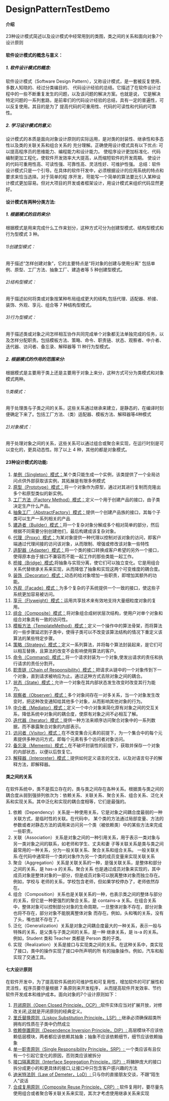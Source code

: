 # DesignPatternTestDemo

#### 介绍
23种设计模式简述以及设计模式中经常用到的类图，类之间的关系和面向对象7个设计原则

#### 软件设计模式的概念与意义：
##### 1. 软件设计模式的概念:
软件设计模式（Software Design Pattern），又称设计模式，是一套被反复使用、多数人知晓的、经过分类编目的、
代码设计经验的总结。它描述了在软件设计过程中的一些不断重复发生的问题，以及该问题的解决方案。也就是说，
它是解决特定问题的一系列套路，是前辈们的代码设计经验的总结，具有一定的普遍性，可以反复使用。其目的是为了
提高代码的可重用性、代码的可读性和代码的可靠性。
##### 2. 学习设计模式的意义:
设计模式的本质是面向对象设计原则的实际运用，是对类的封装性、继承性和多态性以及类的关联关系和组合关系的
充分理解。正确使用设计模式具有以下优点:
可以提高程序员的思维能力、编程能力和设计能力。
使程序设计更加标准化、代码编制更加工程化，使软件开发效率大大提高，从而缩短软件的开发周期。
使设计的代码可重用性高、可读性强、可靠性高、灵活性好、可维护性强。
总结：软件设计模式只是一个引导。在具体的软件幵发中，必须根据设计的应用系统的特点和要求来恰当选择。对于简单的程
序开发，苛能写一个简单的算法要比引入某种设计模式更加容易。但对大项目的开发或者框架设计，用设计模式来组织代码显然更好。

#### 设计模式有两种分类方法:
##### 1. 根据模式的目的来分:
根据模式是用来完成什么工作来划分，这种方式可分为创建型模式、结构型模式和行为型模式 3 种。
###### 1)创建型模式：
用于描述“怎样创建对象”，它的主要特点是“将对象的创建与使用分离” 包括单例、原型、工厂方法、抽象工厂、建造者等 5 种创建型模式。
###### 2)结构型模式：
用于描述如何将类或对象按某种布局组成更大的结构,包括代理、适配器、桥接、装饰、外观、享元、组合等 7 种结构型模式。
###### 3)行为型模式：
用于描述类或对象之间怎样相互协作共同完成单个对象都无法单独完成的任务，以及怎样分配职责。包括模板方法、策略、命令、职责链、状态、观察者、中介者、迭代器、访问者、备忘录、解释器等 11 种行为型模式。
##### 2. 根据模式的作用的范围来分:
根据模式是主要用于类上还是主要用于对象上来分，这种方式可分为类模式和对象模式两种。
###### 1)类模式：
用于处理类与子类之间的关系，这些关系通过继承来建立，是静态的，在编译时刻便确定下来了。包括工厂方法、（类）适配器、模板方法、解释器等4种模式
###### 2)对象模式：
用于处理对象之间的关系，这些关系可以通过组合或聚合来实现，在运行时刻是可以变化的，更具动态性。除了以上 4 种，其他的都是对象模式。

#### 23种设计模式的功能:
1. [单例（Singleton）模式：](https://github.com/BodhiSun/DesignPatternTestDemo/blob/master/app/src/main/java/com/xiaozi/designpatterntestdemo/pattern/SingletonPattern.java)某个类只能生成一个实例，该类提供了一个全局访问点供外部获取该实例，其拓展是有限多例模式
2. [原型（Prototype）模式：](https://github.com/BodhiSun/DesignPatternTestDemo/blob/master/app/src/main/java/com/xiaozi/designpatterntestdemo/pattern/PrototypePattern.java)将一个对象作为原型，通过对其进行复制而克隆出多个和原型类似的新实例。
3. [工厂方法（Factory Method）模式：](https://github.com/BodhiSun/DesignPatternTestDemo/blob/master/app/src/main/java/com/xiaozi/designpatterntestdemo/pattern/FactoryMethodPattern.java)定义一个用于创建产品的接口，由子类决定生产什么产品。
4. [抽象工厂（AbstractFactory）模式：](https://github.com/BodhiSun/DesignPatternTestDemo/blob/master/app/src/main/java/com/xiaozi/designpatterntestdemo/pattern/AbstractFactoryPattern.java)提供一个创建产品族的接口，其每个子类可以生产一系列相关的产品
5. [建造者（Builder）模式：](https://github.com/BodhiSun/DesignPatternTestDemo/blob/master/app/src/main/java/com/xiaozi/designpatterntestdemo/pattern/BuilderPattern.java)将一个复杂对象分解成多个相对简单的部分，然后根据不同需要分别创建他们，最后构建成该复杂对象。
6. [代理（Proxy）模式：](https://github.com/BodhiSun/DesignPatternTestDemo/blob/master/app/src/main/java/com/xiaozi/designpatterntestdemo/pattern/ProxyPattern.java)为某对象提供一种代理以控制对该对象的访问，即客户端通过代理间接的访问该对象，从而限制、增强或修改该对象一些特性
7. [适配器（Adapter）模式：](https://github.com/BodhiSun/DesignPatternTestDemo/blob/master/app/src/main/java/com/xiaozi/designpatterntestdemo/pattern/AdapterPattern.java)将一个类的接口转换成客户希望的另外一个接口，使得原本由于接口不兼容而不能一起工作的那些类能一起工作。
8. [桥接（Bridge）模式:](https://github.com/BodhiSun/DesignPatternTestDemo/blob/master/app/src/main/java/com/xiaozi/designpatterntestdemo/pattern/BridgePattern.java)将抽象与实现分离，使它们可以独立变化。它是用组合关系代替继承关系来实现，从而降低了抽象和实现这两个可变维度的耦合度。
9. [装饰（Decorator）模式：](https://github.com/BodhiSun/DesignPatternTestDemo/blob/master/app/src/main/java/com/xiaozi/designpatterntestdemo/pattern/DecoratorPattern.java)动态的给对象增加一些职责，即增加其额外的功能。
10. [外观（Facade）模式：](https://github.com/BodhiSun/DesignPatternTestDemo/blob/master/app/src/main/java/com/xiaozi/designpatterntestdemo/pattern/FacadePattern.java)为多个复杂的子系统提供一个一致的接口，使这些子系统更加容易被访问。
11. [享元（Flyweight）模式：](https://github.com/BodhiSun/DesignPatternTestDemo/blob/master/app/src/main/java/com/xiaozi/designpatterntestdemo/pattern/FlyweightPattern.java)运用共享技术来有效地支持大量细粒度对象的复用。
12. [组合（Composite）模式：](https://github.com/BodhiSun/DesignPatternTestDemo/blob/master/app/src/main/java/com/xiaozi/designpatterntestdemo/pattern/CompositePattern.java)将对象组合成树状层次结构，使用户对单个对象和组合对象具有一致的访问性。
13. [模板方法（TemplateMethod）模式：](https://github.com/BodhiSun/DesignPatternTestDemo/blob/master/app/src/main/java/com/xiaozi/designpatterntestdemo/pattern/TemplateMethodPattern.java)定义一个操作中的算法骨架，而将算法的一些步骤延迟到子类中，使得子类可以不改变该算法结构的情况下重定义该算法的某些特定步骤。
14. [策略（Strategy）模式：](https://github.com/BodhiSun/DesignPatternTestDemo/blob/master/app/src/main/java/com/xiaozi/designpatterntestdemo/pattern/StrategyPattern.java)定义一系列算法，并将每个算法封装起来，是它们可以相互替换，且算法的改变不会影响使用算法的客户。
15. [命令（Command）模式：](https://github.com/BodhiSun/DesignPatternTestDemo/blob/master/app/src/main/java/com/xiaozi/designpatterntestdemo/pattern/CommandPattern.java)将一个请求封装为一个对象,使发出请求的责任和执行请求的责任分割开。
16. [职责链（Chain of Responsibility）模式：](https://github.com/BodhiSun/DesignPatternTestDemo/blob/master/app/src/main/java/com/xiaozi/designpatterntestdemo/pattern/ChainOfResponsibilityPattern.java)把请求从链中的一个对象传到下一个对象，直到请求被响应为止。通过这种方式去除对象之间的耦合。
17. [状态（State）模式：](https://github.com/BodhiSun/DesignPatternTestDemo/blob/master/app/src/main/java/com/xiaozi/designpatterntestdemo/pattern/StatePattern.java)允许一个对象在其内部状态发生改变时改变其行为能力。
18. [观察者（Observer）模式：](https://github.com/BodhiSun/DesignPatternTestDemo/blob/master/app/src/main/java/com/xiaozi/designpatterntestdemo/pattern/ObserverPattern.java)多个对象间存在一对多关系，当一个对象发生改变时，把这种改变通知给其他多个对象，从而影响其他对象的行为。
19. [中介者（Mediator）模式：](https://github.com/BodhiSun/DesignPatternTestDemo/blob/master/app/src/main/java/com/xiaozi/designpatterntestdemo/pattern/MediatorPattern.java)定义一个中介对象来简化原有对象之间的交互关系，降低系统中对象间的耦合度，使原有对象之间不必相互了解。
20. [迭代器（Iterator）模式：](https://github.com/BodhiSun/DesignPatternTestDemo/blob/master/app/src/main/java/com/xiaozi/designpatterntestdemo/pattern/IteratorPattern.java)提供一种方法来顺序访问聚合对象中的一系列数据，而不暴露聚合对象的内部表示。
21. [访问者（Visitor）模式：](https://github.com/BodhiSun/DesignPatternTestDemo/blob/master/app/src/main/java/com/xiaozi/designpatterntestdemo/pattern/VisitorPattern.java)在不改变集合元素的前提下，为一个集合中的每个元素提供多种访问方式，即每个元素有多个访问者对象访问。
22. [备忘录（Memento）模式：](https://github.com/BodhiSun/DesignPatternTestDemo/blob/master/app/src/main/java/com/xiaozi/designpatterntestdemo/pattern/MementoPattern.java)在不破坏封装性的前提下，获取并保存一个对象的内部状态，以便以后恢复它。
23. [解释器（Interpreter）模式：](https://github.com/BodhiSun/DesignPatternTestDemo/blob/master/app/src/main/java/com/xiaozi/designpatterntestdemo/pattern/InterpreterPattern.java)提供如何定义语言的文法，以及对语言句子的解释方法，即解释器。

#### 类之间的关系
在软件系统中，类不是孤立存在的，类与类之间存在各种关系。根据类与类之间的耦合度从弱到强排列依次为：依赖关系、关联关系、聚合关系、组合关系、泛化关系和实现关系。其中泛化和实现的耦合度相等，它们是最强的。
1. 依赖（Dependency）关系是一种使用关系，它是对象之间耦合度最弱的一种关联方式，是临时性的关联。在代码中，
 某个类的方法通过局部变量、方法的参数或者对静态方法的调用来访问另一个类（被依赖类）中的某些方法来完成一些职责。
2. 关联（Association）关系是对象之间的一种引用关系，用于表示一类对象与另一类对象之间的联系，如老师和学生、丈夫和妻
 子等关联关系是类与类之间最常用的一种关系，分为一般关联关系、聚合关系和组合关系。
 一般关联关系:在代码中通常将一个类的对象作为另一个类的成员变量来实现关联关系
3. 聚合（Aggregation）关系是关联关系的一种，是强关联关系，是整体和部分之间的关系，是 has-a 的关系。聚合关系
 也是通过成员对象来实现的，其中成员对象是整体对象的一部分，但是成员对象可以脱离整体对象而独立存在。例如，学校与
 老师的关系，学校包含老师，但如果学校停办了，老师依然存在。
4. 组合（Composition）关系也是关联关系的一种，也表示类之间的整体与部分的关系，但它是一种更强烈的聚合关系，是 contains-a
 关系。在组合关系中，整体对象可以控制部分对象的生命周期，一旦整体对象不存在，部分对象也将不存在，部分对象不能脱离整体对象
 而存在。例如，头和嘴的关系，没有了头，嘴也就不存在了。
5. 泛化（Generalization）关系是对象之间耦合度最大的一种关系，表示一般与特殊的关系，是父类与子类之间的关系，是一种
 继承关系，是 is-a 的关系。例如，Student 类和 Teacher 类都是 Person 类的子类。
6. 实现（Realization）关系是接口与实现类之间的关系。在这种关系中，类实现了接口，类中的操作实现了接口中所声明的所
 有的抽象操作。例如，汽车和船实现了交通工具。


#### 七大设计原则
在软件开发中，为了提高软件系统的可维护性和可复用性，增加软件的可扩展性和灵活性，程序员要尽量根据 7 条原则来开发程序，
从而提高软件开发效率、节约软件开发成本和维护成本。面向对象的7个设计原则如下：
1. [开闭原则（Open Closed Principle，OCP）:](https://github.com/BodhiSun/DesignPatternTestDemo/blob/master/app/src/main/java/com/xiaozi/designpatterntestdemo/principle/OpenClosedPrinciple.java)软件实体应当对扩展开放，对修改关闭,这就是开闭原则的经典定义。
2. [里氏替换原则（Liskov Substitution Principle，LSP）: ](https://github.com/BodhiSun/DesignPatternTestDemo/blob/master/app/src/main/java/com/xiaozi/designpatterntestdemo/principle/LiskovSubstitutionPrinciple.java)继承必须确保超类所拥有的性质在子类中仍然成立
3. [依赖倒置原则（Dependence Inversion Principle，DIP）: ](https://github.com/BodhiSun/DesignPatternTestDemo/blob/master/app/src/main/java/com/xiaozi/designpatterntestdemo/principle/DependenceInversionPrinciple.java)高层模块不应该依赖低层模块，两者都应该依赖其抽象；抽象不应该依赖细节，细节应该依赖抽象
4. [单一职责原则（Single Responsibility Principle，SRP）: ](https://github.com/BodhiSun/DesignPatternTestDemo/blob/master/app/src/main/java/com/xiaozi/designpatterntestdemo/principle/SingleResponsibilityPrinciple.java)一个类应该有且仅有一个引起它变化的原因，否则类应该被拆分
5. [接口隔离原则（Interface Segregation Principle，ISP）: ](https://github.com/BodhiSun/DesignPatternTestDemo/blob/master/app/src/main/java/com/xiaozi/designpatterntestdemo/principle/InterfaceSegregationPrinciple.java)将臃肿庞大的接口拆分成更小的和更具体的接口,让接口中只包含客户感兴趣的方法
6. [迪米特法则（Law of Demeter，LoD）: ](https://github.com/BodhiSun/DesignPatternTestDemo/blob/master/app/src/main/java/com/xiaozi/designpatterntestdemo/principle/LawOfDemeter.java)只与你的直接朋友交谈，不跟“陌生人”说话
7. [合成复用原则（Composite Reuse Principle，CRP）: ](https://github.com/BodhiSun/DesignPatternTestDemo/blob/master/app/src/main/java/com/xiaozi/designpatterntestdemo/principle/CompositeReusePrinciple.java)软件复用时，要尽量先使用组合或者聚合等关联关系来实现，其次才考虑使用继承关系来实现
